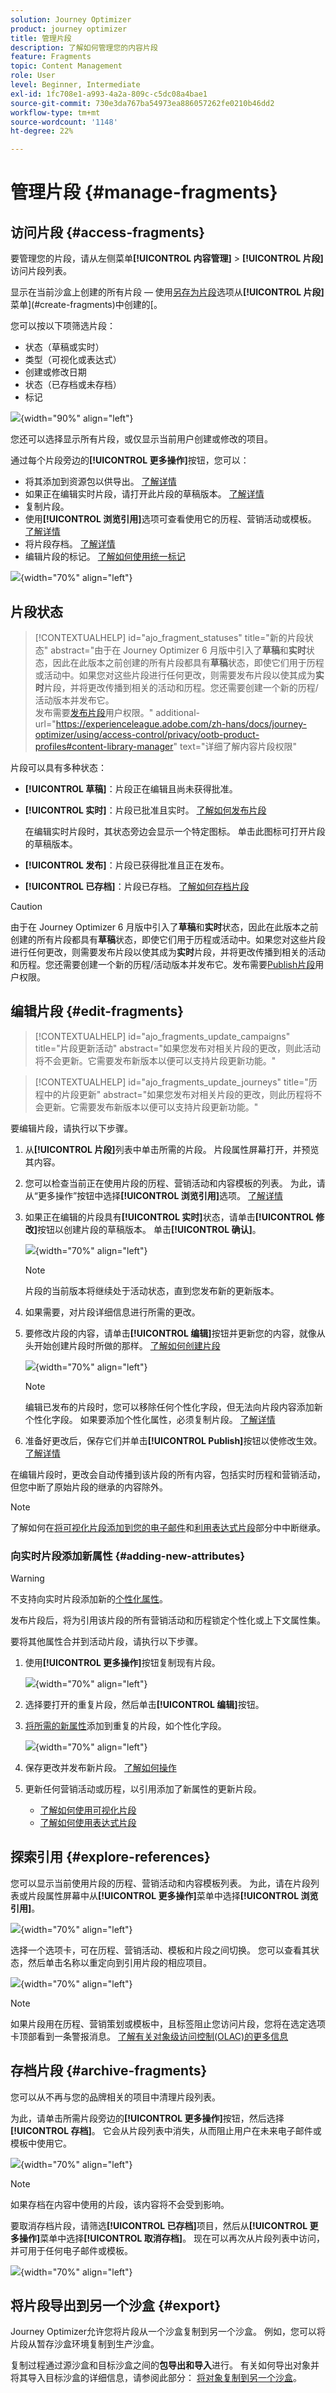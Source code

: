 ```yaml
---
solution: Journey Optimizer
product: journey optimizer
title: 管理片段
description: 了解如何管理您的内容片段
feature: Fragments
topic: Content Management
role: User
level: Beginner, Intermediate
exl-id: 1fc708e1-a993-4a2a-809c-c5dc08a4bae1
source-git-commit: 730e3da767ba54973ea886057262fe0210b46dd2
workflow-type: tm+mt
source-wordcount: '1148'
ht-degree: 22%

---
```


# 管理片段 {#manage-fragments}

## 访问片段 {#access-fragments}

要管理您的片段，请从左侧菜单&#x200B;**[!UICONTROL 内容管理]** > **[!UICONTROL 片段]**&#x200B;访问片段列表。

显示在当前沙盒上创建的所有片段 — 使用[另存为片段](#save-as-fragment)选项从&#x200B;**[!UICONTROL 片段]**&#x200B;菜单](#create-fragments)中创建的[。

您可以按以下项筛选片段：

* 状态（草稿或实时）
* 类型（可视化或表达式）
* 创建或修改日期
* 状态（已存档或未存档）
* 标记

![](assets/fragment-list-filters.png){width="90%" align="left"}

您还可以选择显示所有片段，或仅显示当前用户创建或修改的项目。

通过每个片段旁边的&#x200B;**[!UICONTROL 更多操作]**&#x200B;按钮，您可以：

* 将其添加到资源包以供导出。 [了解详情](#export)
* 如果正在编辑实时片段，请打开此片段的草稿版本。 [了解详情](#edit-fragments)
* 复制片段。
* 使用&#x200B;**[!UICONTROL 浏览引用]**&#x200B;选项可查看使用它的历程、营销活动或模板。 [了解详情](#explore-references)
* 将片段存档。 [了解详情](#archive-fragments)
* 编辑片段的标记。 [了解如何使用统一标记](../start/search-filter-categorize.md#tags)

![](assets/fragment-list-more-actions.png){width="70%" align="left"}

## 片段状态

>[!CONTEXTUALHELP]
>id="ajo_fragment_statuses"
>title="新的片段状态"
>abstract="由于在 Journey Optimizer 6 月版中引入了&#x200B;**草稿**&#x200B;和&#x200B;**实时**&#x200B;状态，因此在此版本之前创建的所有片段都具有&#x200B;**草稿**&#x200B;状态，即使它们用于历程或活动中。如果您对这些片段进行任何更改，则需要发布片段以使其成为&#x200B;**实时**&#x200B;片段，并将更改传播到相关的活动和历程。您还需要创建一个新的历程/活动版本并发布它。<br/>发布需要<a href="https://experienceleague.adobe.com/zh-hans/docs/journey-optimizer/using/access-control/privacy/ootb-product-profiles#content-library-manage">发布片段</a>用户权限。"
>additional-url="https://experienceleague.adobe.com/zh-hans/docs/journey-optimizer/using/access-control/privacy/ootb-product-profiles#content-library-manager" text="详细了解内容片段权限"

片段可以具有多种状态：

* **[!UICONTROL 草稿]**：片段正在编辑且尚未获得批准。

* **[!UICONTROL 实时]**：片段已批准且实时。 [了解如何发布片段](../content-management/create-fragments.md#publish)

  在编辑实时片段时，其状态旁边会显示一个特定图标。 单击此图标可打开片段的草稿版本。

* **[!UICONTROL 发布]**：片段已获得批准且正在发布。
* **[!UICONTROL 已存档]**：片段已存档。 [了解如何存档片段](#archive-fragments)

>[!CAUTION]
>
>由于在 Journey Optimizer 6 月版中引入了&#x200B;**草稿**&#x200B;和&#x200B;**实时**&#x200B;状态，因此在此版本之前创建的所有片段都具有&#x200B;**草稿**&#x200B;状态，即使它们用于历程或活动中。如果您对这些片段进行任何更改，则需要发布片段以使其成为&#x200B;**实时**&#x200B;片段，并将更改传播到相关的活动和历程。您还需要创建一个新的历程/活动版本并发布它。发布需要[Publish片段](../administration/ootb-product-profiles.md#content-library-manager)用户权限。

## 编辑片段 {#edit-fragments}

>[!CONTEXTUALHELP]
>id="ajo_fragments_update_campaigns"
>title="片段更新活动"
>abstract="如果您发布对相关片段的更改，则此活动将不会更新。它需要发布新版本以便可以支持片段更新功能。"

>[!CONTEXTUALHELP]
>id="ajo_fragments_update_journeys"
>title="历程中的片段更新"
>abstract="如果您发布对相关片段的更改，则此历程将不会更新。它需要发布新版本以便可以支持片段更新功能。"

要编辑片段，请执行以下步骤。

1. 从&#x200B;**[!UICONTROL 片段]**&#x200B;列表中单击所需的片段。 片段属性屏幕打开，并预览其内容。

1. 您可以检查当前正在使用片段的历程、营销活动和内容模板的列表。 为此，请从“更多操作”按钮中选择&#x200B;**[!UICONTROL 浏览引用]**&#x200B;选项。 [了解详情](#explore-references)

1. 如果正在编辑的片段具有&#x200B;**[!UICONTROL 实时]**&#x200B;状态，请单击&#x200B;**[!UICONTROL 修改]**&#x200B;按钮以创建片段的草稿版本。 单击&#x200B;**[!UICONTROL 确认]**。

   ![](assets/fragment-live-modify.png){width="70%" align="left"}

   >[!NOTE]
   >
   >片段的当前版本将继续处于活动状态，直到您发布新的更新版本。

1. 如果需要，对片段详细信息进行所需的更改。

1. 要修改片段的内容，请单击&#x200B;**[!UICONTROL 编辑]**&#x200B;按钮并更新您的内容，就像从头开始创建片段时所做的那样。 [了解如何创建片段](create-fragments.md#content)

   ![](assets/fragment-edit.png){width="70%" align="left"}

   >[!NOTE]
   >
   >编辑已发布的片段时，您可以移除任何个性化字段，但无法向片段内容添加新个性化字段。 如果要添加个性化属性，必须复制片段。 [了解详情](#adding-new-attributes)

1. 准备好更改后，保存它们并单击&#x200B;**[!UICONTROL Publish]**&#x200B;按钮以使修改生效。 [了解详情](create-fragments.md#publish)

在编辑片段时，更改会自动传播到该片段的所有内容，包括实时历程和营销活动，但您中断了原始片段的继承的内容除外。

>[!NOTE]
>
>了解如何在[将可视化片段添加到您的电子邮件](../email/use-visual-fragments.md#break-inheritance)和[利用表达式片段](../personalization/use-expression-fragments.md#break-inheritance)部分中中断继承。

### 向实时片段添加新属性 {#adding-new-attributes}

>[!WARNING]
>
>不支持向实时片段添加新的[个性化属性](../personalization/personalization-build-expressions.md)。

发布片段后，将为引用该片段的所有营销活动和历程锁定个性化或上下文属性集。

要将其他属性合并到活动片段，请执行以下步骤。

1. 使用&#x200B;**[!UICONTROL 更多操作]**&#x200B;按钮复制现有片段。

   ![](assets/fragment-list-more-actions.png){width="70%" align="left"}

1. 选择要打开的重复片段，然后单击&#x200B;**[!UICONTROL 编辑]**&#x200B;按钮。

1. [将所需的新属性](../personalization/personalization-build-expressions.md#add)添加到重复的片段，如个性化字段。

   ![](assets/fragment-add-new-attribute.png){width="70%" align="left"}

1. 保存更改并发布新片段。 [了解如何操作](create-fragments.md#publish)

1. 更新任何营销活动或历程，以引用添加了新属性的更新片段。

   * [了解如何使用可视化片段](../email/use-visual-fragments.md)
   * [了解如何使用表达式片段](../personalization/use-expression-fragments.md)

## 探索引用 {#explore-references}

您可以显示当前使用片段的历程、营销活动和内容模板列表。 为此，请在片段列表或片段属性屏幕中从&#x200B;**[!UICONTROL 更多操作]**&#x200B;菜单中选择&#x200B;**[!UICONTROL 浏览引用]**。

![](assets/fragment-explore-references.png){width="70%" align="left"}

选择一个选项卡，可在历程、营销活动、模板和片段之间切换。 您可以查看其状态，然后单击名称以重定向到引用片段的相应项目。

![](assets/fragment-usage-screen.png){width="70%" align="left"}

>[!NOTE]
>
>如果片段用在历程、营销策划或模板中，且标签阻止您访问片段，您将在选定选项卡顶部看到一条警报消息。 [了解有关对象级访问控制(OLAC)的更多信息](../administration/object-based-access.md)

## 存档片段 {#archive-fragments}

您可以从不再与您的品牌相关的项目中清理片段列表。

为此，请单击所需片段旁边的&#x200B;**[!UICONTROL 更多操作]**&#x200B;按钮，然后选择&#x200B;**[!UICONTROL 存档]**。 它会从片段列表中消失，从而阻止用户在未来电子邮件或模板中使用它。

![](assets/fragment-list-archive.png){width="70%" align="left"}

>[!NOTE]
>
>如果存档在内容中使用的片段，<!--it will remain in the email or template, but you won't be able to select it from the fragment list to edit it-->该内容将不会受到影响。

要取消存档片段，请筛选&#x200B;**[!UICONTROL 已存档]**&#x200B;项目，然后从&#x200B;**[!UICONTROL 更多操作]**&#x200B;菜单中选择&#x200B;**[!UICONTROL 取消存档]**。 现在可以再次从片段列表中访问，并可用于任何电子邮件或模板。

![](assets/fragment-list-unarchive.png){width="70%" align="left"}

## 将片段导出到另一个沙盒 {#export}

Journey Optimizer允许您将片段从一个沙盒复制到另一个沙盒。 例如，您可以将片段从暂存沙盒环境复制到生产沙盒。

复制过程通过源沙盒和目标沙盒之间的&#x200B;**包导出和导入**&#x200B;进行。 有关如何导出对象并将其导入目标沙盒的详细信息，请参阅此部分： [将对象复制到另一个沙盒](../configuration/copy-objects-to-sandbox.md)。
